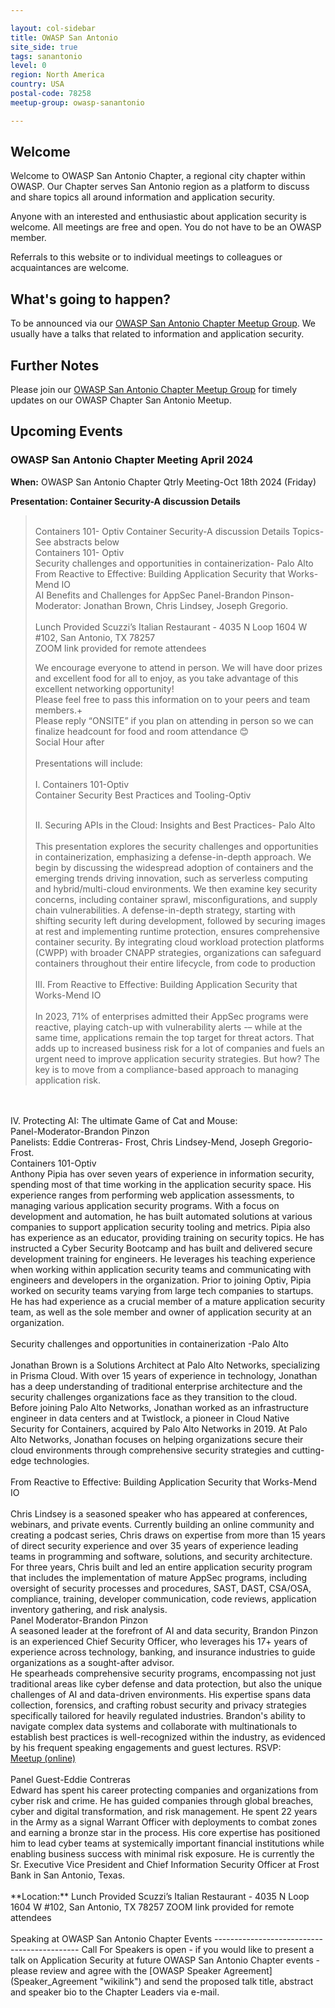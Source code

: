 ```yaml
---

layout: col-sidebar
title: OWASP San Antonio
site_side: true
tags: sanantonio
level: 0
region: North America
country: USA
postal-code: 78258
meetup-group: owasp-sanantonio

---
```


## Welcome
Welcome to OWASP San Antonio Chapter, a regional city chapter within OWASP. Our Chapter serves San Antonio region as a platform to discuss and share topics all around information and application security.

Anyone with an interested and enthusiastic about application security is welcome. All meetings are free and open. You do not have to be an OWASP member.

Referrals to this website or to individual meetings to colleagues or acquaintances are welcome.

## What's going to happen?
To be announced via our [OWASP San Antonio Chapter Meetup Group](https://www.meetup.com/owasp-sanantonio/).
We usually have a talks that related to information and application security.

## Further Notes
Please join our [OWASP San Antonio Chapter Meetup Group](https://www.meetup.com/owasp-sanantonio/) for timely updates on our OWASP Chapter San Antonio Meetup.

## Upcoming Events ##
### OWASP San Antonio Chapter Meeting April 2024 ###

**When:** OWASP San Antonio Chapter Qtrly Meeting-Oct 18th 2024 (Friday)

**Presentation: Container Security-A discussion Details** 
<blockquote> 
  <br>
Containers 101- Optiv
Container Security-A discussion
Details
Topics- See abstracts below
<br>
Containers 101- Optiv
<Br>
Security challenges and opportunities in containerization- Palo Alto
<Br>
From Reactive to Effective: Building Application Security that Works-Mend IO
<Br>
AI Benefits and Challenges for AppSec Panel-Brandon Pinson-Moderator: Jonathan Brown, Chris Lindsey, Joseph Gregorio.
<br><br>
Lunch Provided
Scuzzi’s Italian Restaurant - 4035 N Loop 1604 W #102, San Antonio, TX 78257
<br>
ZOOM link provided for remote attendees
<Br>

We encourage everyone to attend in person. We will have door prizes and excellent food for all to enjoy, as you take advantage of this excellent networking opportunity!
<br>
Please feel free to pass this information on to your peers and team members.+
<Br>
Please reply “ONSITE” if you plan on attending in person so we can finalize headcount for food and room attendance 😊
<br>
Social Hour after
<br> <br>
Presentations will include:
<BR><br>
I. Containers 101-Optiv
<br>
Container Security Best Practices and Tooling-Optiv
<br><br>

II. Securing APIs in the Cloud: Insights and Best Practices- Palo Alto
<br><br>
This presentation explores the security challenges and opportunities in containerization, emphasizing a defense-in-depth approach. We begin by discussing the widespread adoption of containers and the emerging trends driving innovation, such as serverless computing and hybrid/multi-cloud environments. We then examine key security concerns, including container sprawl, misconfigurations, and supply chain vulnerabilities. A defense-in-depth strategy, starting with shifting security left during development, followed by securing images at rest and implementing runtime protection, ensures comprehensive container security. By integrating cloud workload protection platforms (CWPP) with broader CNAPP strategies, organizations can safeguard containers throughout their entire lifecycle, from code to production
<br><br>
III. From Reactive to Effective: Building Application Security that Works-Mend IO
<br><br>
In 2023, 71% of enterprises admitted their AppSec programs were reactive, playing catch-up with vulnerability alerts -– while at the same time, applications remain the top target for threat actors. That adds up to increased business risk for a lot of companies and fuels an urgent need to improve application security strategies. But how?
The key is to move from a compliance-based approach to managing application risk.
</blockquote>
<br><br>
IV. Protecting AI: The ultimate Game of Cat and Mouse:
<br>
Panel-Moderator-Brandon Pinzon
<br>
Panelists: Eddie Contreras- Frost, Chris Lindsey-Mend, Joseph Gregorio-Frost.
<Br><br?
**Speakers:** 
<blockquote>
Containers 101-Optiv
  <br>
Anthony Pipia has over seven years of experience in information security, spending most of that time working in the application security space. His experience ranges from performing web application assessments, to managing various application security programs. With a focus on development and automation, he has built automated solutions at various companies to support application security tooling and metrics.
Pipia also has experience as an educator, providing training on security topics. He has instructed a Cyber Security Bootcamp and has built and delivered secure development training for engineers. He leverages his teaching experience when working within application security teams and communicating with engineers and developers in the organization.
Prior to joining Optiv, Pipia worked on security teams varying from large tech companies to startups. He has had experience as a crucial member of a mature application security team, as well as the sole member and owner of application security at an organization.
<br> <br>
Security challenges and opportunities in containerization -Palo Alto
<br><br>
Jonathan Brown is a Solutions Architect at Palo Alto Networks, specializing in Prisma Cloud. With over 15 years of experience in technology, Jonathan has a deep understanding of traditional enterprise architecture and the security challenges organizations face as they transition to the cloud. Before joining Palo Alto Networks, Jonathan worked as an infrastructure engineer in data centers and at Twistlock, a pioneer in Cloud Native Security for Containers, acquired by Palo Alto Networks in 2019. At Palo Alto Networks, Jonathan focuses on helping organizations secure their cloud environments through comprehensive security strategies and cutting-edge technologies.
<br><br>
From Reactive to Effective: Building Application Security that Works-Mend IO
  <br><br>
Chris Lindsey is a seasoned speaker who has appeared at conferences, webinars, and private events. Currently building an online community and creating a podcast series, Chris draws on expertise from more than 15 years of direct security experience and over 35 years of experience leading teams in programming and software, solutions, and security architecture.
<br>
For three years, Chris built and led an entire application security program that includes the implementation of mature AppSec programs, including oversight of security processes and procedures, SAST, DAST, CSA/OSA, compliance, training, developer communication, code reviews, application inventory gathering, and risk analysis.
<br>
Panel Moderator-Brandon Pinzon
<br>
A seasoned leader at the forefront of AI and data security, Brandon Pinzon is an experienced Chief Security Officer, who leverages his 17+ years of experience across technology, banking, and insurance industries to guide organizations as a sought-after advisor.
  <br>
He spearheads comprehensive security programs, encompassing not just traditional areas like cyber defense and data protection, but also the unique challenges of AI and data-driven environments. His expertise spans data collection, forensics, and crafting robust security and privacy strategies specifically tailored for heavily regulated industries. Brandon's ability to navigate complex data systems and collaborate with
multinationals to establish best practices is well-recognized within the industry, as evidenced by his frequent speaking engagements and guest lectures.
</blockquote>
RSVP:<br>
<a href="https://www.meetup.com/owasp-sanantonio/events/299305618/" target="_blank">Meetup (online)</a>
<br><br>
Panel Guest-Eddie Contreras
<br>
Edward has spent his career protecting companies and organizations from cyber risk and crime. He has guided companies through global breaches, cyber and digital transformation, and risk management. He spent 22 years in the Army as a signal Warrant Officer with deployments to combat zones and earning a bronze star in the process. His core expertise has positioned him to lead cyber teams at systemically important financial institutions while enabling business success with minimal risk exposure. He is currently the Sr. Executive Vice President and Chief Information Security Officer at Frost Bank in San Antonio, Texas.
<br><br>
**Location:** Lunch Provided
Scuzzi’s Italian Restaurant - 4035 N Loop 1604 W #102, San Antonio, TX 78257
ZOOM link provided for remote attendees
<br><br>
Speaking at OWASP San Antonio Chapter Events
--------------------------------------------
Call For Speakers is open - if you would like to present a talk on Application Security at future OWASP San Antonio Chapter events - please review and agree with the [OWASP Speaker Agreement](Speaker_Agreement "wikilink") and send the proposed talk title, abstract and speaker bio to the Chapter Leaders via e-mail.

